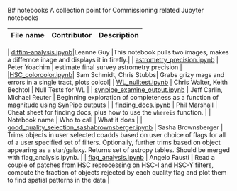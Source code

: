 B# notebooks
A collection point for Commissioning related Jupyter notebooks


|File name     | Contributor     |Description      | 
|:--------------|-----------------|------------------|

| [diffim-analysis.ipynb](diffim-analysis.ipynb)|Leanne Guy        |This notebook pulls two images, makes a differnce inage and displays it in firefly.| 
| [astrometry_precision.ipynb](astrometry_precision.ipynb) | Peter Yoachim | estimate final survey astrometry precision |
|[HSC_colorcolor.ipynb](HSC_colorcolor.ipynb)| Sam Schmidt, Chris Stubbs| Grabs grizy mags and errors in a single tract, plots colcol|
| [WL_nulltest.ipynb](WL_nulltest.ipynb) | Chris Walter, Keith Bechtol | Null Tests for WL |
| [synpipe_examine_output.ipynb](synpipe_examine_output.ipynb) | Jeff Carlin, Michael Reuter | Beginning exploration of completeness as a function of magnitude using SynPipe outputs |
| [finding_docs.ipynb](finding_docs.ipynb) | Phil Marshall | Cheat sheet for finding docs, plus how to use the `whereis` function. |
| Notebook name | Who to call | What it does |
| [good_quality_selection_sashabrownsberger.ipynb](good_quality_selection_sashabrownsberger.ipynb) | Sasha Brownsberger | Trims objects in user selected coadds based on user choice of flags for all of a user specified set of filters. Optionally, further trims based on object appearing as a star/galaxy.  Returns set of astropy tables. Should be merged with flag_analysis.ipynb. |
| [flag_analysis.ipynb](flag_analysis.ipynb) | Angelo Fausti | Read a couple of patches from HSC reprocessing on HSC-I and HSC-Y filters, compute the fraction of objects rejected by each quality flag and plot them to find spatial patterns in the data |

